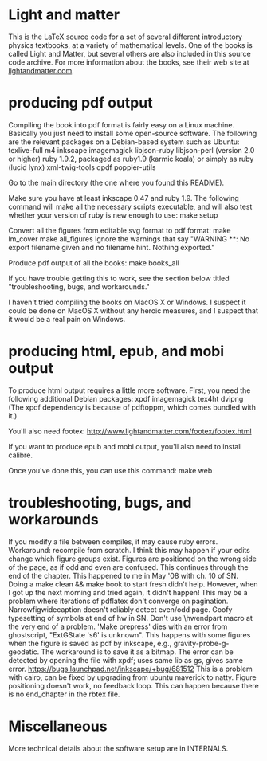 Light and matter
================
This is the LaTeX source code for
a set of several different introductory physics textbooks, at a variety of mathematical levels.
One of the books is called Light and Matter, but several others are also included in this source code archive.
For more information about the books, see their web site at [lightandmatter.com](http://www.lightandmatter.com).

producing pdf output
====================
Compiling the book into pdf format is fairly easy on a Linux
machine. Basically you just need to install some open-source
software. The following are the relevant packages on a Debian-based
system such as Ubuntu:
  texlive-full
  m4
  inkscape
  imagemagick
  libjson-ruby
  libjson-perl (version 2.0 or higher)
  ruby 1.9.2, packaged as ruby1.9 (karmic koala) or simply as ruby (lucid lynx)
  xml-twig-tools
  qpdf
  poppler-utils

Go to the main directory (the one where you found this README).

Make sure you have at least inkscape 0.47 and ruby 1.9. The following
command will make all the necessary scripts executable, and will
also test whether your version of ruby is new enough to use:
  make setup

Convert all the figures from editable svg format to pdf format:
  make lm_cover
  make all_figures
Ignore the warnings that say "WARNING **: No export filename given 
and no filename hint. Nothing exported."

Produce pdf output of all the books:
  make books_all

If you have trouble getting this to work, see the section below titled
"troubleshooting, bugs, and workarounds."

I haven't tried compiling the books on MacOS X or Windows. I suspect
it could be done on MacOS X without any heroic measures, and I suspect
that it would be a real pain on Windows.

producing html, epub, and mobi output
=====================================
To produce html output requires a little more software. First, you
need the following additional Debian packages:
  xpdf imagemagick tex4ht dvipng
(The xpdf dependency is because of pdftoppm, which comes bundled
with it.)

You'll also need footex:
  http://www.lightandmatter.com/footex/footex.html

If you want to produce epub and mobi output, you'll also need
to install calibre.

Once you've done this, you can use this command:
  make web

troubleshooting, bugs, and workarounds
======================================
If you modify a file between compiles, it may cause ruby errors.
  Workaround: recompile from scratch.
  I think this may happen if your edits change which figure groups exist.
Figures are positioned on the wrong side of the page, as if odd and even
are confused. This continues through the end of the chapter.
  This happened to me in May '08 with ch. 10 of SN. Doing a
  make clean && make book to start fresh didn't help. However,
  when I got up the next morning and tried again, it didn't happen!
  This may be a problem where iterations of pdflatex don't converge
  on pagination.
Narrowfigwidecaption doesn't reliably detect even/odd page.
Goofy typesetting of symbols at end of hw in SN.
  Don't use \hwendpart macro at the very end of a problem.
'Make prepress' dies with an error from ghostscript,
  "ExtGState 's6' is unknown".
  This happens with some figures when the figure is saved as
  pdf by inkscape, e.g., gravity-probe-g-geodetic. The workaround
  is to save it as a bitmap. The error can be detected by opening
  the file with xpdf; uses same lib as gs, gives same error.
  https://bugs.launchpad.net/inkscape/+bug/681512
  This is a problem with cairo, can be fixed by upgrading from
  ubuntu maverick to natty.
Figure positioning doesn't work, no feedback loop.
  This can happen because there is no end_chapter in the rbtex file.

Miscellaneous
=============

More technical details about the software setup are in INTERNALS.
